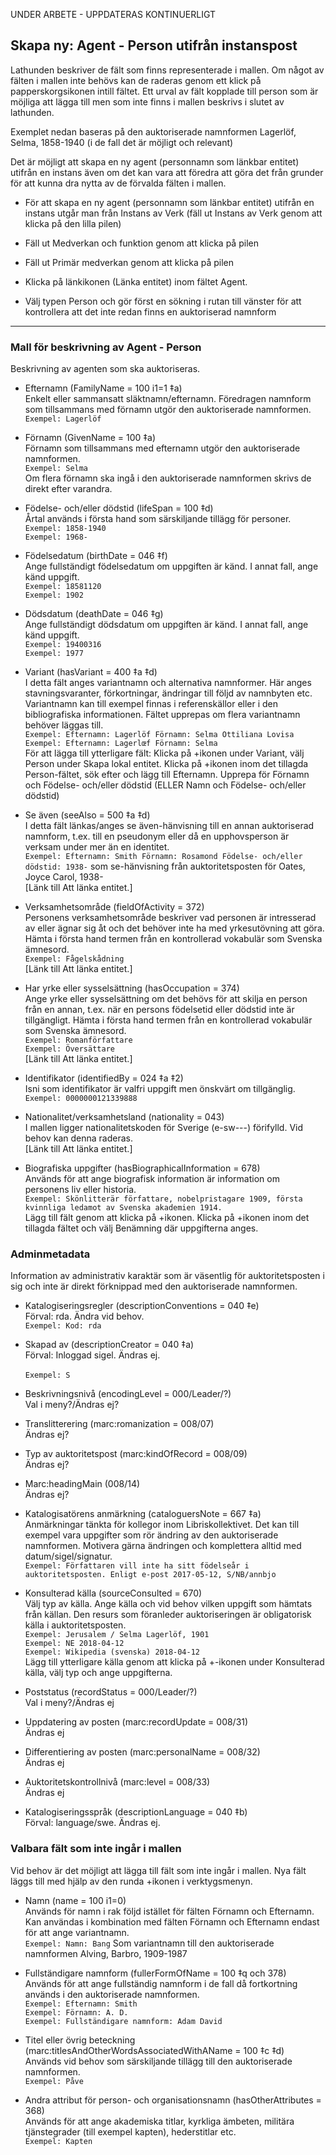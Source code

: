 UNDER ARBETE - UPPDATERAS KONTINUERLIGT

## Skapa ny: Agent - Person utifrån instanspost
Lathunden beskriver de fält som finns representerade i mallen. Om något av fälten i mallen inte behövs kan de raderas genom ett klick på papperskorgsikonen intill fältet. Ett urval av fält kopplade till person som är möjliga att lägga till men som inte finns i mallen beskrivs i slutet av lathunden. 


Exemplet nedan baseras på den auktoriserade namnformen Lagerlöf, Selma, 1858-1940 (i de fall det är möjligt och relevant)

Det är möjligt att skapa en ny agent (personnamn som länkbar entitet) utifrån en instans även om det kan vara att föredra att göra det från grunder för att kunna dra nytta av de förvalda fälten i mallen.

* För att skapa en ny agent (personnamn som länkbar entitet) utifrån en instans utgår man från Instans av Verk (fäll ut Instans av Verk genom att klicka på den lilla pilen)

* Fäll ut Medverkan och funktion genom att klicka på pilen

* Fäll ut Primär medverkan genom att klicka på pilen

* Klicka på länkikonen (Länka entitet) inom fältet Agent.

* Välj typen Person och gör först en sökning i rutan till vänster för att kontrollera att det inte redan finns en auktoriserad namnform








-------------------------------------------------------------

### Mall för beskrivning av Agent - Person
Beskrivning av agenten som ska auktoriseras. 

* Efternamn (FamilyName = 100 i1=1 ‡a)
  <br/>Enkelt eller sammansatt släktnamn/efternamn. Föredragen namnform som tillsammans med förnamn utgör den auktoriserade namnformen.
  <br/>```Exempel: Lagerlöf```

* Förnamn (GivenName = 100 ‡a)
  <br/>Förnamn som tillsammans med efternamn utgör den auktoriserade namnformen. 
  <br/>```Exempel: Selma```
  <br/>Om flera förnamn ska ingå i den auktoriserade namnformen skrivs de direkt efter varandra.
  
* Födelse- och/eller dödstid (lifeSpan = 100 ‡d)
  <br/>Årtal används i första hand som särskiljande tillägg för personer. 
  <br/>```Exempel: 1858-1940```
  <br/>```Exempel: 1968-```

* Födelsedatum (birthDate = 046 ‡f)
  <br/>Ange fullständigt födelsedatum om uppgiften är känd. I annat fall, ange känd uppgift.
  <br/> ```Exempel: 18581120```
  <br/> ```Exempel: 1902```
  
* Dödsdatum (deathDate = 046 ‡g)
  <br/>Ange fullständigt dödsdatum om uppgiften är känd. I annat fall, ange känd uppgift.
  <br/> ```Exempel: 19400316```
  <br/> ```Exempel: 1977```

* Variant (hasVariant = 400 ‡a ‡d)
  <br/>I detta fält anges variantnamn och alternativa namnformer. Här anges stavningsvaranter, förkortningar, ändringar till följd av namnbyten etc. Variantnamn kan till exempel finnas i referenskällor eller i den bibliografiska informationen. Fältet upprepas om flera variantnamn behöver läggas till. 
  <br/>```Exempel: Efternamn: Lagerlöf Förnamn: Selma Ottiliana Lovisa```
  <br/>```Exempel: Efternamn: Lagerlœf Förnamn: Selma```
  <br/>För att lägga till ytterligare fält: Klicka på +ikonen under Variant, välj Person under Skapa lokal entitet. Klicka på +ikonen inom det tillagda Person-fältet, sök efter och lägg till Efternamn. Upprepa för Förnamn och Födelse- och/eller dödstid (ELLER Namn och Födelse- och/eller dödstid)

* Se även (seeAlso = 500 ‡a ‡d)
  <br/>I detta fält länkas/anges se även-hänvisning till en annan auktoriserad namnform, t.ex. till en pseudonym eller då en upphovsperson är verksam under mer än en identitet.
  <br/>```Exempel: Efternamn: Smith Förnamn: Rosamond Födelse- och/eller dödstid: 1938-``` som se-hänvisning från auktoritetsposten för Oates, Joyce Carol, 1938-
    <br/>[Länk till Att länka entitet.]

* Verksamhetsområde (fieldOfActivity = 372)
  <br/>Personens verksamhetsområde beskriver vad personen är intresserad av eller ägnar sig åt och det behöver inte ha med yrkesutövning att göra. Hämta i första hand termen från en kontrollerad vokabulär som Svenska ämnesord.
   <br/>```Exempel: Fågelskådning```
   <br/>[Länk till Att länka entitet.]

* Har yrke eller sysselsättning (hasOccupation = 374)
   <br/>Ange yrke eller sysselsättning om det behövs för att skilja en person från en annan, t.ex. när en persons födelsetid eller dödstid inte är tillgängligt. Hämta i första hand termen från en kontrollerad vokabulär som Svenska ämnesord.
   <br/>```Exempel: Romanförfattare ```
   <br/>```Exempel: Översättare```
   <br/>[Länk till Att länka entitet.]
  
* Identifikator (identifiedBy = 024 ‡a ‡2)
  <br/>Isni som identifikator är valfri uppgift men önskvärt om tillgänglig. 
  <br/> ```Exempel: 0000000121339888 ```

* Nationalitet/verksamhetsland (nationality = 043)
  <br/>I mallen ligger nationalitetskoden för Sverige (e-sw---) förifylld. Vid behov kan denna raderas. 
  <br/>[Länk till Att länka entitet.]

* Biografiska uppgifter (hasBiographicalInformation = 678)
  <br/>Används för att ange biografisk information är information om personens liv eller historia.
  <br/>```Exempel: Skönlitterär författare, nobelpristagare 1909, första kvinnliga ledamot av Svenska akademien 1914.```
  <br/>Lägg till fält genom att klicka på +ikonen. Klicka på +ikonen inom det tillagda fältet och välj Benämning där uppgifterna anges.
  
### Adminmetadata
Information av administrativ karaktär som är väsentlig för auktoritetsposten i sig och inte är direkt förknippad med den auktoriserade namnformen.

* Katalogiseringsregler (descriptionConventions = 040 ‡e)
  <br/>Förval: rda. Ändra vid behov. 
  <br/>```Exempel: Kod: rda```

* Skapad av (descriptionCreator = 040 ‡a)
  <br/>Förval: Inloggad sigel. Ändras ej.  
  <br/>```Exempel: S```

* Beskrivningsnivå (encodingLevel = 000/Leader/?)
  <br/>Val i meny?/Ändras ej?

* Translitterering (marc:romanization = 008/07)
  <br/>Ändras ej?
  
* Typ av auktoritetspost (marc:kindOfRecord = 008/09)
  <br/>Ändras ej?

* Marc:headingMain (008/14)
  <br/>Ändras ej?

* Katalogisatörens anmärkning (cataloguersNote = 667 ‡a)
  <br/>Anmärkningar tänkta för kollegor inom Libriskollektivet. Det kan till exempel vara uppgifter som rör ändring av den auktoriserade namnformen. Motivera gärna ändringen och komplettera alltid med datum/sigel/signatur.
  <br/>```Exempel: Författaren vill inte ha sitt födelseår i auktoritetsposten. Enligt e-post 2017-05-12, S/NB/annbjo```

* Konsulterad källa (sourceConsulted = 670)
  <br/>Välj typ av källa. Ange källa och vid behov vilken uppgift som hämtats från källan. Den resurs som föranleder auktoriseringen är obligatorisk källa i auktoritetsposten. 
  <br/>```Exempel: Jerusalem / Selma Lagerlöf, 1901```
  <br/>```Exempel: NE 2018-04-12```
  <br/>```Exempel: Wikipedia (svenska) 2018-04-12```
  <br/>Lägg till ytterligare källa genom att klicka på +-ikonen under Konsulterad källa, välj typ och ange uppgifterna.
  
* Poststatus (recordStatus = 000/Leader/?)
  <br/>Val i meny?/Ändras ej

* Uppdatering av posten (marc:recordUpdate = 008/31)
  <br/>Ändras ej

* Differentiering av posten (marc:personalName = 008/32)
  <br/>Ändras ej

* Auktoritetskontrollnivå (marc:level = 008/33)
  <br/>Ändras ej

* Katalogiseringsspråk (descriptionLanguage = 040 ‡b)
  <br/>Förval: language/swe. Ändras ej.


### Valbara fält som inte ingår i mallen
Vid behov är det möjligt att lägga till fält som inte ingår i mallen. Nya fält läggs till med hjälp av den runda +ikonen i verktygsmenyn.

* Namn (name = 100 i1=0)
  <br/>Används för namn i rak följd istället för fälten Förnamn och Efternamn. Kan användas i kombination med fälten Förnamn och Efternamn endast för att ange variantnamn.
  <br/>```Exempel: Namn: Bang``` Som variantnamn till den auktoriserade namnformen Alving, Barbro, 1909-1987

* Fullständigare namnform (fullerFormOfName = 100 ‡q och 378)
  <br/>Används för att ange fullständig namnform i de fall då fortkortning används i den auktoriserade namnformen.
  <br/>```Exempel: Efternamn: Smith ```
  <br/>```Exempel: Förnamn: A. D. ```
  <br/>```Exempel: Fullständigare namnform: Adam David```

* Titel eller övrig beteckning (marc:titlesAndOtherWordsAssociatedWithAName = 100 ‡c ‡d)
  <br/>Används vid behov som särskiljande tillägg till den auktoriserade namnformen.
  <br/>```Exempel: Påve```
  
* Andra attribut för person- och organisationsnamn (hasOtherAttributes = 368)
  <br/>Används för att ange akademiska titlar, kyrkliga ämbeten, militära tjänstegrader (till exempel kapten), hederstitlar etc.
  <br/>```Exempel: Kapten```
